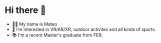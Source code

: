 # Hi there 👋

<!--
**MPaladin16/MPaladin16** is a ✨ _special_ ✨ repository because its `README.md` (this file) appears on your GitHub profile.

Here are some ideas to get you started:

- 🔭 I’m currently working on ...
- 🌱 I’m currently learning ...
- 👯 I’m looking to collaborate on ...
- 🤔 I’m looking for help with ...
- 💬 Ask me about ...
- 📫 How to reach me: ...
- 😄 Pronouns: ...
- ⚡ Fun fact: ...
-->

- 🙋‍♂️ My name is Mateo
- 🧠 I’m interested in VR/AR/XR, outdoor activites and all kinds of sports.
- 📚 I'm a recent Master's graduate from FER;


